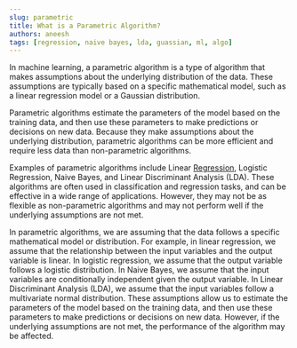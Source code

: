 ```yaml
---
slug: parametric
title: What is a Parametric Algorithm?
authors: aneesh
tags: [regression, naive bayes, lda, guassian, ml, algo]
---
```


In machine learning, a parametric algorithm is a type of algorithm that makes assumptions about the underlying distribution of the data. These assumptions are typically based on a specific mathematical model, such as a linear regression model or a Gaussian distribution.

Parametric algorithms estimate the parameters of the model based on the training data, and then use these parameters to make predictions or decisions on new data. Because they make assumptions about the underlying distribution, parametric algorithms can be more efficient and require less data than non-parametric algorithms.

Examples of parametric algorithms include Linear [Regression](/blog/regression), Logistic Regression, Naive Bayes, and Linear Discriminant Analysis (LDA). These algorithms are often used in classification and regression tasks, and can be effective in a wide range of applications. However, they may not be as flexible as non-parametric algorithms and may not perform well if the underlying assumptions are not met.

In parametric algorithms, we are assuming that the data follows a specific mathematical model or distribution. For example, in linear regression, we assume that the relationship between the input variables and the output variable is linear. In logistic regression, we assume that the output variable follows a logistic distribution. In Naive Bayes, we assume that the input variables are conditionally independent given the output variable. In Linear Discriminant Analysis (LDA), we assume that the input variables follow a multivariate normal distribution. These assumptions allow us to estimate the parameters of the model based on the training data, and then use these parameters to make predictions or decisions on new data. However, if the underlying assumptions are not met, the performance of the algorithm may be affected.
